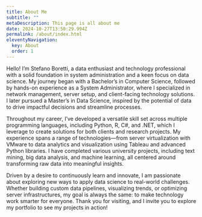 ```yaml
---
title: About Me
subtitle: ""
metaDescription: This page is all about me
date: 2024-10-27T13:50:29.994Z
permalink: /about/index.html
eleventyNavigation:
  key: About
  order: 1
---
```

Hello! I’m Stefano Boretti, a data enthusiast and technology professional with a solid foundation in system administration and a keen focus on data science. My journey began with a Bachelor’s in Computer Science, followed by hands-on experience as a System Administrator, where I specialized in network management, server setup, and client-facing technology solutions. I later pursued a Master’s in Data Science, inspired by the potential of data to drive impactful decisions and streamline processes.

Throughout my career, I’ve developed a versatile skill set across multiple programming languages, including Python, R, C#, and .NET, which I leverage to create solutions for both clients and research projects. My experience spans a range of technologies—from server virtualization with VMware to data analytics and visualization using Tableau and advanced Python libraries. I have completed various university projects, including text mining, big data analysis, and machine learning, all centered around transforming raw data into meaningful insights.

Driven by a desire to continuously learn and innovate, I am passionate about exploring new ways to apply data science to real-world challenges. Whether building custom data pipelines, visualizing trends, or optimizing server infrastructures, my goal is always the same: to make technology work smarter for everyone. Thank you for visiting, and I invite you to explore my portfolio to see my projects in action!

